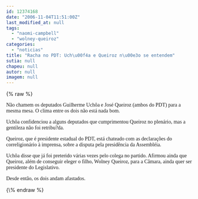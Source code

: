```yaml
---
id: 12374168
date: "2006-11-04T11:51:00Z"
last_modified_at: null
tags:
  - "naomi-campbell"
  - "wolney-queiroz"
categories:
  - "noticias"
title: "Racha no PDT: Uch\u00f4a e Queiroz n\u00e3o se entendem"
sutia: null
chapeu: null
autor: null
imagem: null
---
```

{\% raw %}
<p><P><FONT face=Verdana>Não chamem os deputados Guilherme Uchôa e José Queiroz (ambos do PDT) para a mesma mesa. O clima entre os dois não está nada bom. </FONT></P></p>
<p><P><FONT face=Verdana>Uchôa confidenciou a alguns deputados que cumprimentou Queiroz no plenário, mas a gentileza não foi retribu?da. </FONT></P></p>
<p><P><FONT face=Verdana>Queiroz, que é presidente estadual do PDT,&nbsp;está chateado com as declarações do correligionário à imprensa, sobre a disputa pela presidência da Assembléia.</FONT></P></p>
<p><P><FONT face=Verdana>Uchôa disse que já foi preterido várias vezes pelo colega no partido. Afirmou ainda que Queiroz, além de conseguir eleger o filho, Wolney Queiroz, para a Câmara, ainda quer ser presidente do Legislativo.</FONT></P></p>
<p><P><FONT face=Verdana>Desde então, os dois andam afastados.</FONT></P> </p>
{\% endraw %}